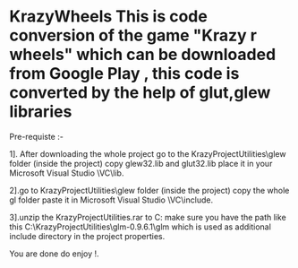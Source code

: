 # KrazyWheels This is code conversion of the game "Krazy r wheels" which can be downloaded from Google Play , this code is converted by the help of glut,glew libraries

Pre-requiste :-

1]. After downloading the whole project go to the KrazyProjectUtilities\glew folder (inside the project) copy glew32.lib and glut32.lib place it in your
Microsoft Visual Studio <whateverversion>\VC\lib.

2].go to KrazyProjectUtilities\glew folder (inside the project) copy the whole gl folder paste it in 
Microsoft Visual Studio <whateverversion>\VC\include.

3].unzip the KrazyProjectUtilities.rar to C: make sure you have the path like this C:\KrazyProjectUtilities\glm-0.9.6.1\glm which is used as additional include directory in the project properties.

You are done do enjoy !.
